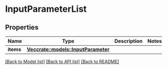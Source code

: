 # InputParameterList

## Properties

Name | Type | Description | Notes
------------ | ------------- | ------------- | -------------
**items** | [**Vec<crate::models::InputParameter>**](InputParameter.md) |  | 

[[Back to Model list]](../README.md#documentation-for-models) [[Back to API list]](../README.md#documentation-for-api-endpoints) [[Back to README]](../README.md)


